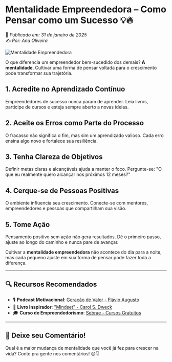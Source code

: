 # Mentalidade Empreendedora – Como Pensar como um Sucesso 💡🔥  
📅 *Publicado em: 31 de janeiro de 2025*  
✍️ *Por: Ana Oliveira*  

![Mentalidade Empreendedora](https://i.postimg.cc/Xq1R4Gfj/aleh-tsikhanau-F9xla-URVP-A-unsplash.jpg)

O que diferencia um empreendedor bem-sucedido dos demais? **A mentalidade**. Cultivar uma forma de pensar voltada para o crescimento pode transformar sua trajetória.

## 1. Acredite no Aprendizado Contínuo  
Empreendedores de sucesso nunca param de aprender. Leia livros, participe de cursos e esteja sempre aberto a novas ideias.

## 2. Aceite os Erros como Parte do Processo  
O fracasso não significa o fim, mas sim um aprendizado valioso. Cada erro ensina algo novo e fortalece sua resiliência.

## 3. Tenha Clareza de Objetivos  
Definir metas claras e alcançáveis ajuda a manter o foco. Pergunte-se: "O que eu realmente quero alcançar nos próximos 12 meses?"

## 4. Cerque-se de Pessoas Positivas  
O ambiente influencia seu crescimento. Conecte-se com mentores, empreendedores e pessoas que compartilham sua visão.

## 5. Tome Ação  
Pensamento positivo sem ação não gera resultados. Dê o primeiro passo, ajuste ao longo do caminho e nunca pare de avançar.

Cultivar a **mentalidade empreendedora** não acontece do dia para a noite, mas cada pequeno ajuste em sua forma de pensar pode fazer toda a diferença.

---

## 🔍 **Recursos Recomendados**
- 🎙 **Podcast Motivacional**: [Geração de Valor - Flávio Augusto](https://open.spotify.com/show/geracao-de-valor)
- 📖 **Livro Inspirador**: ["Mindset" - Carol S. Dweck](https://amzn.to/3yL3OVY)
- 🎓 **Curso de Empreendedorismo**: [Sebrae - Cursos Gratuitos](https://www.sebrae.com.br/sites/PortalSebrae/cursosonline)

---

## 💬 **Deixe seu Comentário!**  
Qual é a maior mudança de mentalidade que você já fez para crescer na vida? Conte pra gente nos comentários! 😊👇  
